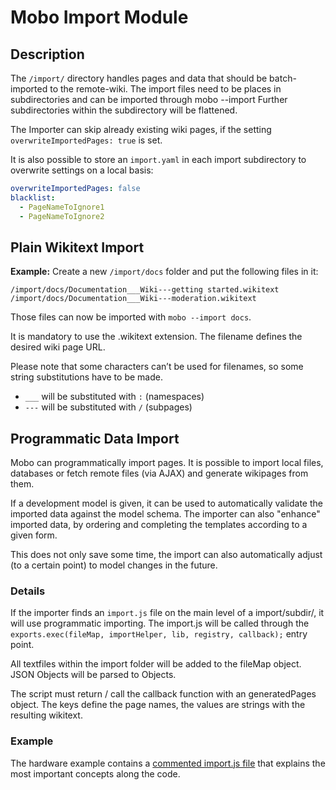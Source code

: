 # Mobo Import Module
## Description
The `/import/` directory handles pages and data that should be batch-imported to the remote-wiki.
The import files need to be places in subdirectories and can be imported through mobo --import <subdirectory>
Further subdirectories within the subdirectory will be flattened.

The Importer can skip already existing wiki pages, if the setting `overwriteImportedPages: true` is set.

It is also possible to store an `import.yaml` in each import subdirectory to overwrite settings on a local basis:

```yaml
overwriteImportedPages: false
blacklist:
  - PageNameToIgnore1
  - PageNameToIgnore2
```

## Plain Wikitext Import
**Example:** Create a new `/import/docs` folder and put the following files in it:

```
/import/docs/Documentation___Wiki---getting started.wikitext
/import/docs/Documentation___Wiki---moderation.wikitext
```

Those files can now be imported with `mobo --import docs`.

It is mandatory to use the .wikitext extension. The filename defines the desired wiki page URL.

Please note that some characters can’t be used for filenames, so some string substitutions have to be made.
* `___` will be substituted with `:` (namespaces)
* `---` will be substituted with `/` (subpages)

## Programmatic Data Import
Mobo can programmatically import pages.
It is possible to import local files, databases or fetch remote files (via AJAX) and generate wikipages from them.

If a development model is given, it can be used to automatically validate the imported data against the model schema.
The importer can also "enhance" imported data, by ordering and completing the templates according to a given form.

This does not only save some time, the import can also automatically adjust (to a certain point) to model changes in the future.

### Details
If the importer finds an `import.js` file on the main level of a import/subdir/, it will use programmatic importing.
The import.js will be called through the `exports.exec(fileMap, importHelper, lib, registry, callback);` entry point.

All textfiles within the import folder will be added to the fileMap object. JSON Objects will be parsed to Objects.

The script must return / call the callback function with an generatedPages object.
The keys define the page names, the values are strings with the resulting wikitext.

### Example
The hardware example contains a [commented import.js file](https://github.com/Fannon/mobo/blob/master/examples/hardware/import/data/import.js)
that explains the most important concepts along the code.